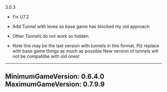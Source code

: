 3.0.3  
* Fix U7.2
* Add Tunnel with levee as base game has blocked my old approach
* Other Tunnels do not work so hidden

* Note this may be the last version with tunnels in this format, Plz replace with base game things as much as possible
  New version of tunnels will not be compatilbe with old ones!

---
MinimumGameVersion: 0.6.4.0
MaximumGameVersion: 0.7.9.9
---